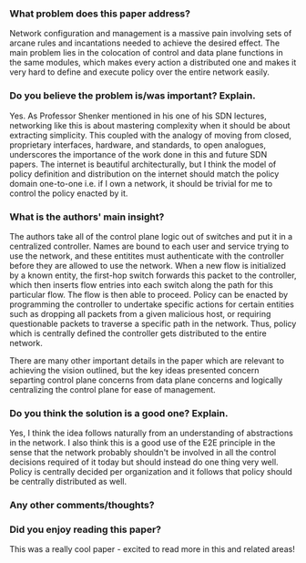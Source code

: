 ### What problem does this paper address?

Network configuration and management is a massive pain involving sets of arcane rules and incantations needed to achieve the desired effect. The main problem lies in the colocation of control and data plane functions in the same modules, which makes every action a distributed one and makes it very hard to define and execute policy over the entire network easily.

### Do you believe the problem is/was important? Explain.

Yes. As Professor Shenker mentioned in his one of his SDN lectures, networking like this is about mastering complexity when it should be about extracting simplicity. This coupled with the analogy of moving from closed, proprietary interfaces, hardware, and standards, to open analogues, underscores the importance of the work done in this and future SDN papers. The internet is beautiful architecturally, but I think the model of policy definition and distribution on the internet should match the policy domain one-to-one i.e. if I own a network, it should be trivial for me to control the policy enacted by it.

### What is the authors' main insight?

The authors take all of the control plane logic out of switches and put it in a centralized controller. Names are bound to each user and service trying to use the network, and these entitites must authenticate with the controller before they are allowed to use the network. When a new flow is initialized by a known entity, the first-hop switch forwards this packet to the controller, which then inserts flow entries into each switch along the path for this particular flow. The flow is then able to proceed. Policy can be enacted by programming the controller to undertake specific actions for certain entities such as dropping all packets from a given malicious host, or requiring questionable packets to traverse a specific path in the network. Thus, policy which is centrally defined the controller gets distributed to the entire network. 

There are many other important details in the paper which are relevant to achieving the vision outlined, but the key ideas presented concern separting control plane concerns from data plane concerns and logically centralizing the control plane for ease of management.

### Do you think the solution is a good one? Explain.

Yes, I think the idea follows naturally from an understanding of abstractions in the network. I also think this is a good use of the E2E principle in the sense that the network probably shouldn't be involved in all the control decisions required of it today but should instead do one thing very well. Policy is centrally decided per organization and it follows that policy should be centrally distributed as well.

### Any other comments/thoughts?



### Did you enjoy reading this paper?

This was a really cool paper - excited to read more in this and related areas!